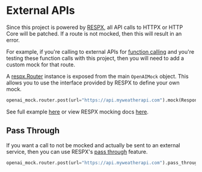 # External APIs

Since this project is powered by [RESPX](https://lundberg.github.io/respx), all API calls to HTTPX or HTTP Core will be patched. If a route is not mocked, then this will result in an error.

For example, if you're calling to external APIs for [function calling](https://platform.openai.com/docs/assistants/tools/function-calling) and you're testing these function calls with this project, then you will need to add a custom mock for that route.

A [respx.Router](https://lundberg.github.io/respx/api/#router) instance is exposed from the main `OpenAIMock` object. This allows you to use the interface provided by RESPX to define your own mock.

```python linenums="1"
openai_mock.router.post(url="https://api.myweatherapi.com").mock(Response(200, json={"value": "57"}))
```

See full example [here](https://github.com/mharrisb1/openai-responses-python/blob/35-featapi-expose-router-as-prop/examples/test_router_usage.py) or view RESPX mocking docs [here](https://lundberg.github.io/respx/guide/#mocking-responses).

## Pass Through

If you want a call to not be mocked and actually be sent to an external service, then you can use RESPX's [pass through](https://lundberg.github.io/respx/guide/#pass-through) feature.

```python linenums="1"
openai_mock.router.post(url="https://api.myweatherapi.com").pass_through()
```
